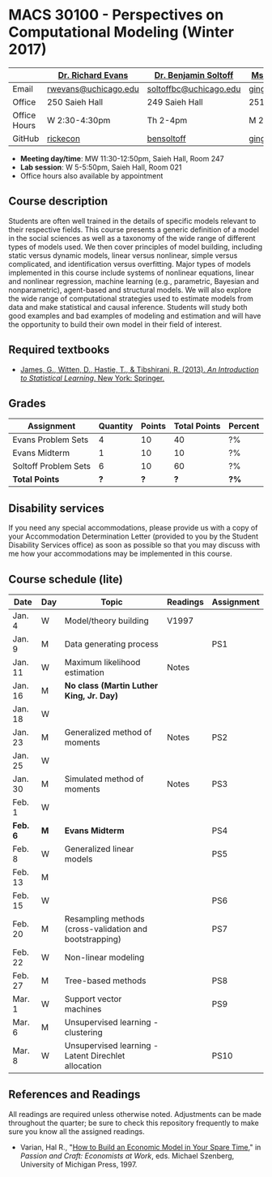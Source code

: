 # MACS 30100 - Perspectives on Computational Modeling (Winter 2017)

|  | [Dr. Richard Evans](https://sites.google.com/site/rickecon/) | [Dr. Benjamin Soltoff](http://www.bensoltoff.com/) | [Ms. Ging Cee Ng](https://sites.google.com/a/uchicago.edu/gingceeng/) (TA) |
|--------------|--------------------------------------------------------------|----------------------------------------------------|----------------------------------------------------------------------------|
| Email | rwevans@uchicago.edu | soltoffbc@uchicago.edu | gingcee@uchicago.edu |
| Office | 250 Saieh Hall | 249 Saieh Hall | 251 Saieh Hall |
| Office Hours | W 2:30-4:30pm | Th 2-4pm | M 2-3pm |
| GitHub | [rickecon](https://github.com/rickecon) | [bensoltoff](https://github.com/bensoltoff) | [gingcee](https://github.com/gingcee) |

* **Meeting day/time**: MW 11:30-12:50pm, Saieh Hall, Room 247
* **Lab session**: W 5-5:50pm, Saieh Hall, Room 021
* Office hours also available by appointment

## Course description

Students are often well trained in the details of specific models relevant to their respective fields. This course presents a generic definition of a model in the social sciences as well as a taxonomy of the wide range of different types of models used. We then cover principles of model building, including static versus dynamic models, linear versus nonlinear, simple versus complicated, and identification versus overfitting. Major types of models implemented in this course include systems of nonlinear equations, linear and nonlinear regression, machine learning (e.g., parametric, Bayesian and nonparametric), agent-based and structural models. We will also explore the wide range of computational strategies used to estimate models from data and make statistical and causal inference. Students will study both good examples and bad examples of modeling and estimation and will have the opportunity to build their own model in their field of interest.

## Required textbooks

* [James, G., Witten, D., Hastie, T., & Tibshirani, R. (2013). *An Introduction to Statistical Learning*. New York: Springer.](http://link.springer.com.proxy.uchicago.edu/book/10.1007%2F978-1-4614-7138-7)

## Grades ##

| Assignment           | Quantity | Points | Total Points | Percent |
|----------------------|----------|--------|--------------|---------|
| Evans Problem Sets   | 4        | 10     | 40           | ?%      |
| Evans Midterm        | 1        | 10     | 10           | ?%      |
| Soltoff Problem Sets | 6        | 10     | 60           | ?%      |
| **Total Points**     | **?**    | **?**  | **?**        | **?%**  |

## Disability services

If you need any special accommodations, please provide us with a copy of your Accommodation Determination Letter (provided to you by the Student Disability Services office) as soon as possible so that you may discuss with me how your accommodations may be implemented in this course.

## Course schedule (lite)

| Date | Day | Topic | Readings | Assignment |
|------------|-------|---------------------------------------------------------|----------|------------|
| Jan.  4 | W | Model/theory building | V1997 |  |
| Jan.  9 | M | Data generating process |  | PS1 |
| Jan. 11 | W | Maximum likelihood estimation | Notes |  |
| Jan. 16 | M | **No class (Martin Luther King, Jr. Day)** |  |  |
| Jan. 18 | W |  |  |  |
| Jan. 23 | M | Generalized method of moments | Notes | PS2 |
| Jan. 25 | W |  |  |  |
| Jan. 30 | M | Simulated method of moments | Notes | PS3 |
| Feb. 1 | W |  |  |  |
| **Feb. 6** | **M** | **Evans Midterm** |  | PS4 |
| Feb.  8 | W | Generalized linear models |  | PS5 |
| Feb. 13 | M |  |  |  |
| Feb. 15 | W |  |  | PS6 |
| Feb. 20 | M | Resampling methods (cross-validation and bootstrapping) |  | PS7 |
| Feb. 22 | W | Non-linear modeling |  |  |
| Feb. 27 | M | Tree-based methods |  | PS8 |
| Mar.  1 | W | Support vector machines |  | PS9 |
| Mar.  6 | M | Unsupervised learning - clustering |  |  |
| Mar.  8 | W | Unsupervised learning - Latent Direchlet allocation |  | PS10 |

## References and Readings ##

All readings are required unless otherwise noted. Adjustments can be made throughout the quarter; be sure to check this repository frequently to make sure you know all the assigned readings.

* Varian, Hal R., "[How to Build an Economic Model in Your Spare Time](http://people.ischool.berkeley.edu/~hal/Papers/how.pdf)," in *Passion and Craft: Economists at Work*, eds. Michael Szenberg, University of Michigan Press, 1997.




